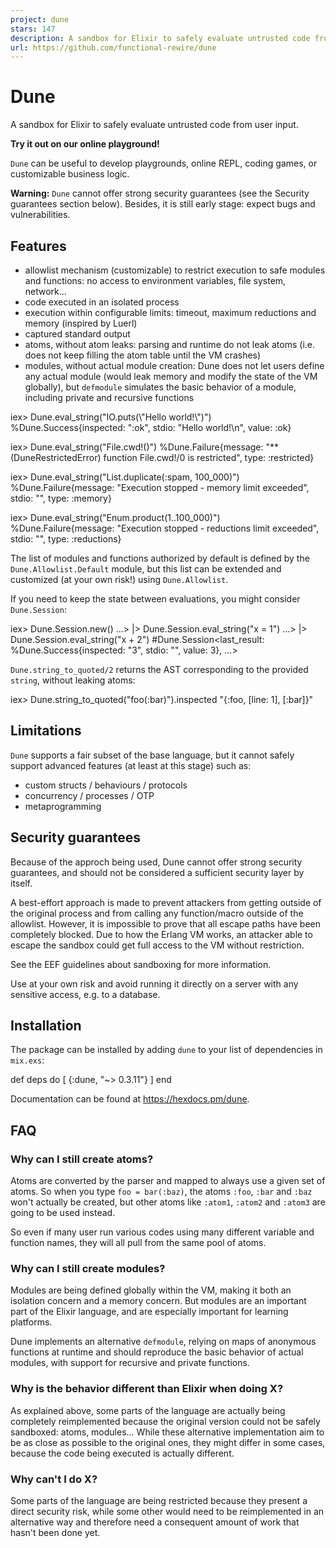 ```yaml
---
project: dune
stars: 147
description: A sandbox for Elixir to safely evaluate untrusted code from user input
url: https://github.com/functional-rewire/dune
---
```


Dune
====

A sandbox for Elixir to safely evaluate untrusted code from user input.

**Try it out on our online playground!**

`Dune` can be useful to develop playgrounds, online REPL, coding games, or customizable business logic.

**Warning:** `Dune` cannot offer strong security guarantees (see the Security guarantees section below). Besides, it is still early stage: expect bugs and vulnerabilities.

Features
--------

-   allowlist mechanism (customizable) to restrict execution to safe modules and functions: no access to environment variables, file system, network...
-   code executed in an isolated process
-   execution within configurable limits: timeout, maximum reductions and memory (inspired by Luerl)
-   captured standard output
-   atoms, without atom leaks: parsing and runtime do not leak atoms (i.e. does not keep filling the atom table until the VM crashes)
-   modules, without actual module creation: Dune does not let users define any actual module (would leak memory and modify the state of the VM globally), but `defmodule` simulates the basic behavior of a module, including private and recursive functions

iex\> Dune.eval\_string("IO.puts(\\"Hello world!\\")")
%Dune.Success{inspected: ":ok", stdio: "Hello world!\\n", value: :ok}

iex\> Dune.eval\_string("File.cwd!()")
%Dune.Failure{message: "\*\* (DuneRestrictedError) function File.cwd!/0 is restricted", type: :restricted}

iex\> Dune.eval\_string("List.duplicate(:spam, 100\_000)")
%Dune.Failure{message: "Execution stopped - memory limit exceeded", stdio: "", type: :memory}

iex\> Dune.eval\_string("Enum.product(1..100\_000)")
%Dune.Failure{message: "Execution stopped - reductions limit exceeded", stdio: "", type: :reductions}

The list of modules and functions authorized by default is defined by the `Dune.Allowlist.Default` module, but this list can be extended and customized (at your own risk!) using `Dune.Allowlist`.

If you need to keep the state between evaluations, you might consider `Dune.Session`:

iex\> Dune.Session.new()
...\> |> Dune.Session.eval\_string("x = 1")
...\> |> Dune.Session.eval\_string("x + 2")
#Dune.Session<last\_result: %Dune.Success{inspected: "3", stdio: "", value: 3}, ...>

`Dune.string_to_quoted/2` returns the AST corresponding to the provided `string`, without leaking atoms:

iex\> Dune.string\_to\_quoted("foo(:bar)").inspected
"{:foo, \[line: 1\], \[:bar\]}"

Limitations
-----------

`Dune` supports a fair subset of the base language, but it cannot safely support advanced features (at least at this stage) such as:

-   custom structs / behaviours / protocols
-   concurrency / processes / OTP
-   metaprogramming

Security guarantees
-------------------

Because of the approch being used, Dune cannot offer strong security guarantees, and should not be considered a sufficient security layer by itself.

A best-effort approach is made to prevent attackers from getting outside of the original process and from calling any function/macro outside of the allowlist. However, it is impossible to prove that all escape paths have been completely blocked. Due to how the Erlang VM works, an attacker able to escape the sandbox could get full access to the VM without restriction.

See the EEF guidelines about sandboxing for more information.

Use at your own risk and avoid running it directly on a server with any sensitive access, e.g. to a database.

Installation
------------

The package can be installed by adding `dune` to your list of dependencies in `mix.exs`:

def deps do
  \[
    {:dune, "~> 0.3.11"}
  \]
end

Documentation can be found at https://hexdocs.pm/dune.

FAQ
---

### Why can I still create atoms?

Atoms are converted by the parser and mapped to always use a given set of atoms. So when you type `foo = bar(:baz)`, the atoms `:foo`, `:bar` and `:baz` won't actually be created, but other atoms like `:atom1`, `:atom2` and `:atom3` are going to be used instead.

So even if many user run various codes using many different variable and function names, they will all pull from the same pool of atoms.

### Why can I still create modules?

Modules are being defined globally within the VM, making it both an isolation concern and a memory concern. But modules are an important part of the Elixir language, and are especially important for learning platforms.

Dune implements an alternative `defmodule`, relying on maps of anonymous functions at runtime and should reproduce the basic behavior of actual modules, with support for recursive and private functions.

### Why is the behavior different than Elixir when doing X?

As explained above, some parts of the language are actually being completely reimplemented because the original version could not be safely sandboxed: atoms, modules... While these alternative implementation aim to be as close as possible to the original ones, they might differ in some cases, because the code being executed is actually different.

### Why can't I do X?

Some parts of the language are being restricted because they present a direct security risk, while some other would need to be reimplemented in an alternative way and therefore need a consequent amount of work that hasn't been done yet.
